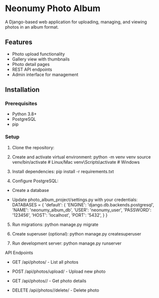 # Neonumy Photo Album
A Django-based web application for uploading, managing, and viewing photos in an album format.

## Features

- Photo upload functionality
- Gallery view with thumbnails
- Photo detail pages
- REST API endpoints
- Admin interface for management

## Installation

### Prerequisites
- Python 3.8+
- PostgreSQL
- pip

### Setup
1. Clone the repository:
 
   
2. Create and activate virtual environment:
python -m venv venv
source venv/bin/activate  # Linux/Mac
venv\Scripts\activate     # Windows

3. Install dependencies:
pip install -r requirements.txt

4. Configure PostgreSQL:

  * Create a database

  * Update photo_album_project/settings.py with your credentials:
    DATABASES = {
    'default': {
        'ENGINE': 'django.db.backends.postgresql',
        'NAME': 'neonumy_album_db',
        'USER': 'neonumy_user',
        'PASSWORD': '123456',
        'HOST': 'localhost',
        'PORT': '5432',
    }
  }

5. Run migrations:
   python manage.py migrate

6. Create superuser (optional):
   python manage.py createsuperuser
   
8. Run development server:
python manage.py runserver


API Endpoints
 * GET /api/photos/ - List all photos

 * POST /api/photos/upload/ - Upload new photo

 * GET /api/photos/<id>/ - Get photo details

 * DELETE /api/photos/<id>/delete/ - Delete photo


